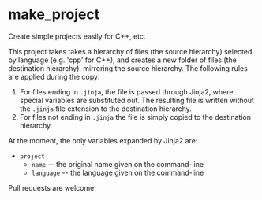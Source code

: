 # make_project
Create simple projects easily for C++, etc.

This project takes takes a hierarchy of files (the source hierarchy) selected by language (e.g. 'cpp' for C++), and creates a new folder of files (the destination hierarchy), mirroring the source hierarchy. The following rules are applied during the copy:

1. For files ending in `.jinja`, the file is passed through Jinja2, where special variables are substituted out. The resulting file is written without the `.jinja` file extension to the destination hierarchy.
2. For files not ending in `.jinja` the file is simply copied to the destination hierarchy.

At the moment, the only variables expanded by Jinja2 are:

* `project`
  * `name` -- the original name given on the command-line
  * `language` -- the language given on the command-line
  
Pull requests are welcome.
